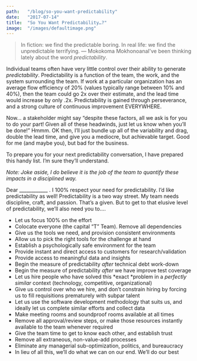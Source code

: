 ```yaml
---
path:	"/blog/so-you-want-predictability"
date:	"2017-07-14"
title:	"So You Want Predictability…?"
image:	"/images/defaultimage.png"
---
```



> In fiction: we find the predictable boring. In real life: we find the unpredictable terrifying. ― Mokokoma MokhonoanaI’ve been thinking lately about the word *predictability*.

Individual teams often have very little control over their ability to generate *predictability*. Predictability is a function of the team, the work, and the system surrounding the team. If work at a particular organization has an average flow efficiency of 20% (values typically range between 10% and 40%), then the team could go 2x over their estimate, and the lead time would increase by only .2x. Predictability is gained through perseverance, and a strong culture of continuous improvement EVERYWHERE.

Now… a stakeholder might say “despite these factors, all we ask is for you to do your part! Given all of these headwinds, just let us know when you’ll be done!” Hmmm. OK then, I’ll just bundle up all of the variability and drag, double the lead time, and give you a mediocre, but achievable target. Good for me (and maybe you), but bad for the business.

To prepare you for your next predictability conversation, I have prepared this handy list. I’m sure they’ll understand.

*Note: Joke aside, I do believe it is the job of the team to quantify these impacts in a disciplined way.*

Dear \_\_\_\_\_\_\_\_\_\_\_\_ . I 100% respect your need for predictability. I’d like predictability as well! Predictability is a two way street. My team needs discipline, craft, and passion. That’s a given. But to get to that elusive level of predictability, we’ll also need you to….

* Let us focus 100% on the effort
* Colocate everyone (the capital “T” Team). Remove all dependencies
* Give us the tools we need, and provision consistent environments
* Allow us to pick the right tools for the challenge at hand
* Establish a psychologically safe environment for the team
* Provide instant and direct access to customers for research/validation
* Provide access to meaningful data and insights
* Begin the measure of predictability *after* technical debt work-down
* Begin the measure of predictability *after* we have improve test coverage
* Let us hire people who have solved this *exact *problem in a *perfectly similar* context (technology, competitive, organizational)
* Give us control over who we hire, and don’t constrain hiring by forcing us to fill requisitions prematurely with subpar talent
* Let us use the software development methodology that suits us, and ideally let us complete similar efforts and collect data
* Make meeting rooms and soundproof rooms available at all times
* Remove all approval/review steps, or make those resources instantly available to the team whenever required
* Give the team time to get to know each other, and establish trust
* Remove all extraneous, non-value-add processes
* Eliminate any managerial sub-optimization, politics, and bureaucracy
* In lieu of all this, we’ll do what we can on our end. We’ll do our best
